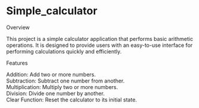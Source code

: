 # Simple_calculator
<div>
  <h>Overview</h>
  <p>This project is a simple calculator application that performs basic arithmetic operations. It is designed to provide users with an easy-to-use interface for performing calculations quickly and efficiently.</p>
</div>
<div>
  <h>Features</h>
  <p>Addition: Add two or more numbers.<br>
    Subtraction: Subtract one number from another.<br>
    Multiplication: Multiply two or more numbers.<br>
    Division: Divide one number by another.<bR>
    Clear Function: Reset the calculator to its initial state.</p>
</div>
